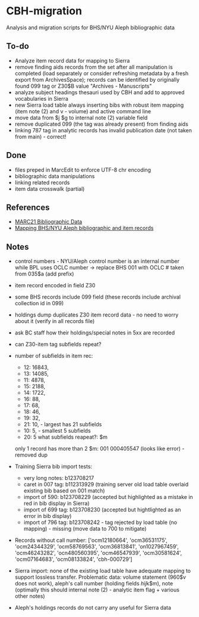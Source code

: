 # CBH-migration
 Analysis and migration scripts for BHS/NYU Aleph bibliographic data


## To-do
+ Analyze item record data for mapping to Sierra
+ remove finding aids records from the set after all manipulation is completed (load separately or consider refreshing metadata by a fresh export from ArchivesSpace); records can be identified by originally found 099 tag or Z30$B value "Archives - Manuscripts"
+ analyze subject headings thesauri used by CBH and add to approved vocabularies in Sierra
+ new Sierra load table always inserting bibs with robust item mapping (item note (2) and v - volume) and active command line
+ move data from $j $g to internal note (2) variable field
+ remove duplicated 099 (the tag was already present) from finding aids
+ linking 787 tag in analytic records has invalid publication date (not taken from main) - correct!

## Done
+ files preped in MarcEdit to enforce UTF-8 chr encoding
+ bibliographic data manipulations
+ linking related records
+ item data crosswalk (partial)

## References
+ [MARC21 Bibliographic Data](https://www.loc.gov/marc/bibliographic/)
+ [Mapping BHS/NYU Aleph bibliographic and item records](https://docs.google.com/spreadsheets/d/19CPV3APa_wotCb2KLEjoiJF8IKdmbhuHEnqvFdqDhmQ/edit?usp=sharing)


## Notes
+ control numbers - NYU/Aleph control number is an internal number while BPL uses OCLC number -> replace BHS 001 with OCLC # taken from 035$a (add prefix)
+ item record encoded in field Z30
+ some BHS records include 099 field (these records include archival collection id in 099)
+ holdings dump duplicates Z30 item record data - no need to worry about it (verify in all records file)
+ ask BC staff how their holdings/special notes in 5xx are recorded
+ can Z30-item tag subfields repeat?
+ number of subfields in item rec:
    + 12: 16843,
    + 13: 14085,
    + 11: 4878,
    + 15: 2188,
    + 14: 1722,
    + 16: 88,
    + 17: 68,
    + 18: 46,
    + 19: 32,
    + 21: 10, - largest has 21 subfields
    + 10: 5,  - smallest 5 subfields
    + 20: 5
    what subfields reapeat?: $m

    only 1 record has more than 2 $m: 001  000405547 (looks like error) - removed dup

+ Training Sierra bib import tests:
    + very long notes: b123708217
    + caret in 007 tag: b112313929 (training server old load table overlaid existing bib based on 001 match)
    + import of 590: b123708229 (accepted but highlighted as a mistake in red in bib display in Sierra)
    + import of 699 tag: b123708230 (accepted but hightlighted as an error in bib display)
    + import of 796 tag: b123708242 - tag rejected by load table (no mapping) - missing (move data to 700 to mitigate)

+ Records without call number: ['ocm12180664', 'ocm36531175', 'ocm24344329', 'ocm58769563', 'ocm36813841', 'on1027967459', 'ocm46243282', 'ocn480560395', 'ocm46547939', 'ocm30581624', 'ocm07164683', 'ocm08133824', 'cbh-000729']

+ Sierra import: none of the existing load table have adequate mapping to support lossless transfer. Problematic data: volume statement (960$v does not work), aleph's call number (holding fields $h$i$j$k$m), note (optimally this should internal note (2) - analytic item flag + various other notes)

+ Aleph's holdings records do not carry any useful for Sierra data